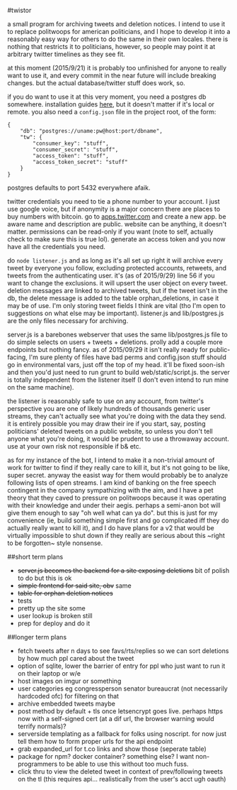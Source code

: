 #twistor

a small program for archiving tweets and deletion notices. I intend to use it to replace politwoops for american politicians, and I hope to develop it into a reasonably easy way for others to do the same in their own locales. there is nothing that restricts it to politicians, however, so people may point it at arbitrary twitter timelines as they see fit.

at this moment (2015/9/21) it is probably too unfinished for anyone to really want to use it, and every commit in the near future will include breaking changes. but the actual database/twitter stuff does work, so.

if you do want to use it at this very moment, you need a postgres db somewhere. installation guides [here](https://wiki.postgresql.org/wiki/Detailed_installation_guides), but it doesn't matter if it's local or remote. you also need a `config.json` file in the project root, of the form:

```
{
	"db": "postgres://uname:pw@host:port/dbname",
	"tw": {
		"consumer_key": "stuff",
		"consumer_secret": "stuff",
		"access_token": "stuff",
		"access_token_secret": "stuff"
	}
}
```

postgres defaults to port 5432 everywhere afaik.

twitter credentials you need to tie a phone number to your account. I just use google voice, but if anonymity is a major concern there are places to buy numbers with bitcoin. go to [apps.twitter.com](https://apps.twitter.com) and create a new app. be aware name and description are public. website can be anything, it doesn't matter. permissions can be read-only if you want (note to self, actually check to make sure this is true lol). generate an access token and you now have all the credentials you need.

do `node listener.js` and as long as it's all set up right it will archive every tweet by everyone you follow, excluding protected accounts, retweets, and tweets from the authenticating user. it's (as of 2015/9/29) line 56 if you want to change the exclusions. it will upsert the user object on every tweet. deletion messages are linked to archived tweets, but if the tweet isn't in the db, the delete message is added to the table orphan_deletions, in case it may be of use. I'm only storing tweet fields I think are vital (tho I'm open to suggestions on what else may be important). listener.js and lib/postgres.js are the only files necessary for archiving.

server.js is a barebones webserver that uses the same lib/postgres.js file to do simple selects on users + tweets + deletions. prolly add a couple more endpoints but nothing fancy. as of 2015/09/29 it isn't really ready for public-facing, I'm sure plenty of files have bad perms and config.json stuff should go in environmental vars, just off the top of my head. it'll be fixed soon-ish and then you'd just need to run grunt to build web/static/script.js. the server is totally independent from the listener itself (I don't even intend to run mine on the same machine).

the listener is reasonably safe to use on any account, from twitter's perspective you are one of likely hundreds of thousands generic user streams, they can't actually see what you're doing with the data they send. it is entirely possible you may draw their ire if you start, say, posting politicians' deleted tweets on a public website, so unless you don't tell anyone what you're doing, it would be prudent to use a throwaway account. use at your own risk not responsible if b& etc.

as for my instance of the bot, I intend to make it a non-trivial amount of work for twitter to find if they really care to kill it, but it's not going to be like, super secret. anyway the easist way for them would probably be to analyze following lists of open streams. I am kind of banking on the free speech contingent in the company sympathizing with the aim, and I have a pet theory that they caved to pressure on politwoops because it was operating with their knowledge and under their aegis. perhaps a semi-anon bot will give them enough to say "oh well what can ya do". but this is just for my convenience (ie, build something simple first and go complicated iff they do actually really want to kill it), and I do have plans for a v2 that would be virtually impossible to shut down if they really are serious about this ~right to be forgotten~ style nonsense.

##short term plans
* ~~server.js becomes the backend for a site exposing deletions~~ bit of polish to do but this is ok
* ~~simple frontend for said site, obv~~ same
* ~~table for orphan deletion notices~~
* tests
* pretty up the site some
* user lookup is broken still
* prep for deploy and do it

##longer term plans
* fetch tweets after n days to see favs/rts/replies so we can sort deletions by how much ppl cared about the tweet
* option of sqlite, lower the barrier of entry for ppl who just want to run it on their laptop or w/e
* host images on imgur or something
* user categories eg congressperson senator bureaucrat (not necessarily hardcoded ofc) for filtering on that
* archive embedded tweets maybe
* post method by default + tls once letsencrypt goes live. perhaps https now with a self-signed cert (at a dif url, the browser warning would terrify normals)? 
* serverside templating as a fallback for folks using noscript. for now just tell them how to form proper urls for the api endpoint
* grab expanded_url for t.co links and show those (seperate table)
* package for npm? docker container? something else? I want non-programmers to be able to use this without too much fuss.
* click thru to view the deleted tweet in context of prev/following tweets on the tl (this requires api... realistically from the user's acct ugh oauth)
